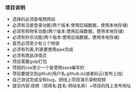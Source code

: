 ### 项目说明
+ 选择的必须是电商网站
+ 必须有注册登录功能(两个版本:使用后端数据，使用本地存储)
+ 必须有购物车功能(两个版本:使用后端数据，使用本地存储)
+ 必须有秒杀功能(两个版本:使用后端数据，使用本地存储)
+ 首页必须至少有三个特效
+ 必须有列表,列表要使用ajax完成
+ 必须有商品详情页
+ 项目需要gulp打包
+ 项目的css至少一个是使用sass编写的
+ 项目要提交到github(用户名.github.io)或者码云(发布上线)
+ 自己测试完成没有bug，把线上项目演示录制视频
+ 提交内容:视频（视频名:姓名-网站名称）+项目的线上发布地址
